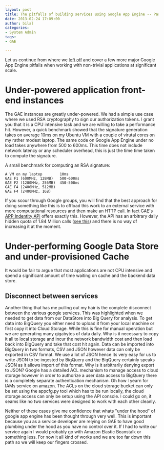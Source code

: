 ```yaml
--- 
layout: post
title: The pitfalls of building services using Google App Engine -- Part II
date: 2013-02-24 17:09:00
author: bilal
categories: 
- System Admin
tags:
- GAE

---
```


Let us continue from where we [left off](http://techtraits.com/2013-02-24-The-problems-of-working-in-App-engine-I.html) and cover a few more major Google App Engine pitfalls when working with non-trivial applications at significant scale.

# Under-powered application front-end instances
The GAE instances are greatly under-powered. We had a simple use case where we used RSA cryptography to sign our authorization tokens. I grant you that it is a CPU intensive task and we are willing to take a performance hit. However, a quick benchmark showed that the signature generation takes on average 10ms on my Ubuntu VM with a couple of virutal cores on my rather modest laptop. The same code on Google App Engine under no load takes anywhere from 500 to 600ms. This time does not include network latency or any scheduler overhead, this is just the time time taken to compute the signature.    

A small benchmark for computing an RSA signature: 

    A VM on my laptop	 	 10ms
    GAE F1 (600MHz, 128MB)	 500-600ms
    GAE F2 (1200MHz, 256MB)	 450-500ms
    GAE F4 (2400MHz, 512MB)
    GAE F4 (2400MHz, 1GB)	

If you scour through Google groups, you will find that the best approach for doing something like this is to offload this work to an external service with more computational resources and then make an HTTP call. In fact GAE's [APP Indentity API](https://developers.google.com/appengine/docs/java/appidentity/) offers exactly this. However, the API has an arbitrary daily hidden quota of 1.84 Million calls ([see this](http://techtraits.com)) and there is no way of increasing it at the moment. 

# Under-performing Google Data Store and under-provisioned Cache
It would be fair to argue that most applications are not CPU intensive and spend a significant amount of time waiting on cache and the backend data store. 


## Disconnect between services

Another thing that has me pulling out my hair is the complete disconnect between the various google services. This was highlighted when we needed to get data from our DataStore into Big Query for analysis. To get data into BigQuery you either need to upload it from your local machine or first copy it into Cloud Storage. While this is fine for manual operation but we are generating many gigabytes of data daily. Why is it necessary to copy it all to local storage and incur the network bandwidth cost and then load back into BigQuery and take that cost hit again. Data can be imported into BigQuery in two formats, CSV and JSON however data can only be exported in CSV format. We use a lot of JSON hence its very easy for us to write JSON to be ingested by BigQuery and the BigQuery certainly speaks JSON as it allows import of this format. Why is it arbitrarily denying export to JSON? Google has a detailed ACL mechanism to manage access to cloud storage however in order to authorize a user data access to BigQuery there is a completely separate authentication mechanism. Oh how I yearn for IAMs service on amazon. The ACLs on the cloud storage bucket can only be set using the appcfg.py tool which has to be run locally, the cloud storage access can only be setup using the API console. I could go on, it seams like no two services were designed to work with each other cleanly. 


Neither of these cases give me confidence that whats "under the hood" of google app engine has been thought through very well. This is important because you as a service developer are relying on GAE to have good plumbing under the hood as you have no control over it. If I had to write our service again I would probably go with Amazon Elastic Beanstalk or something less. For now it all kind of works and we are too far down this path so we will keep our fingers crossed. 



